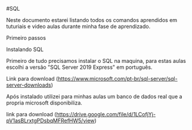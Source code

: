 #SQL

Neste documento estarei listando todos os comandos aprendidos em tuturiais e video aulas durante minha fase de aprendizado.

Primeiro passos

Instalando SQL

Primeiro de tudo precisamos instalar o SQL na maquina, para estas aulas escolhi a versão "SQL Server 2019 Express" em português.

Link para download (https://www.microsoft.com/pt-br/sql-server/sql-server-downloads)


Após instalado utilizei para minhas aulas um banco de dados real que a propria microsoft disponibiliza.

link para download (https://drive.google.com/file/d/1LCofjYj-pV1asBLrxtgPDsbqMFRefHW5/view)

